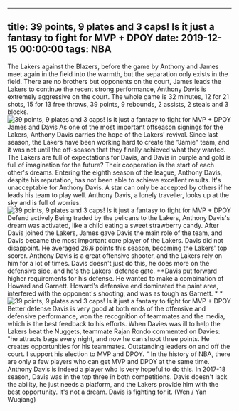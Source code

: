 
---
title: 39 points, 9 plates and 3 caps! Is it just a fantasy to fight for MVP + DPOY
date: 2019-12-15 00:00:00
tags:  NBA
---
The Lakers against the Blazers, before the game by Anthony and James meet again in the field into the warmth, but the separation only exists in the field. There are no brothers but opponents on the court, James leads the Lakers to continue the recent strong performance, Anthony Davis is extremely aggressive on the court. The whole game is 32 minutes, 12 for 21 shots, 15 for 13 free throws, 39 points, 9 rebounds, 2 assists, 2 steals and 3 blocks.
![39 points, 9 plates and 3 caps! Is it just a fantasy to fight for MVP + DPOY](dd349b8105a34ff5b18a81f4adfdeced.jpg)
James and Davis
As one of the most important offseason signings for the Lakers, Anthony Davis carries the hope of the Lakers' revival. Since last season, the Lakers have been working hard to create the "Jamie" team, and it was not until the off-season that they finally achieved what they wanted. The Lakers are full of expectations for Davis, and Davis in purple and gold is full of imagination for the future? Their cooperation is the start of each other's dreams.
Entering the eighth season of the league, Anthony Davis, despite his reputation, has not been able to achieve excellent results. It's unacceptable for Anthony Davis. A star can only be accepted by others if he leads his team to play well. Anthony Davis, a lonely traveller, looks up at the sky and is full of worries.
![39 points, 9 plates and 3 caps! Is it just a fantasy to fight for MVP + DPOY](f169ae97b0c046e292d7b0a833356145.jpg)
Defend actively
Being traded by the pelicans to the Lakers, Anthony Davis's dream was activated, like a child eating a sweet strawberry candy. After Davis joined the Lakers, James gave Davis the main role of the team, and Davis became the most important core player of the Lakers. Davis did not disappoint. He averaged 26.6 points this season, becoming the Lakers' top scorer.
Anthony Davis is a great offensive shooter, and the Lakers rely on him for a lot of times. Davis doesn't just do this, he does more on the defensive side, and he's the Lakers' defense gate. **Davis put forward higher requirements for his defense. He wanted to make a combination of Howard and Garnett. Howard's defensive end dominated the paint area, interfered with the opponent's shooting, and was as tough as Garnett. * *
![39 points, 9 plates and 3 caps! Is it just a fantasy to fight for MVP + DPOY](427e6f9dd1f7479496044654ab35b666.jpg)
Better defense
Davis is very good at both ends of the offensive and defensive performance, won the recognition of teammates and the media, which is the best feedback to his efforts. When Davies was ill to help the Lakers beat the Nuggets, teammate Rajan Rondo commented on Davies: "he attracts bags every night, and now he can shoot three points. He creates opportunities for his teammates. Outstanding leaders on and off the court. I support his election to MVP and DPOY. "
In the history of NBA, there are only a few players who can get MVP and DPOY at the same time. Anthony Davis is indeed a player who is very hopeful to do this. In 2017-18 season, Davis was in the top three in both competitions. Davis doesn't lack the ability, he just needs a platform, and the Lakers provide him with the best opportunity. It's not a dream. Davis is fighting for it.
(Wen / Yan Wuqiang)